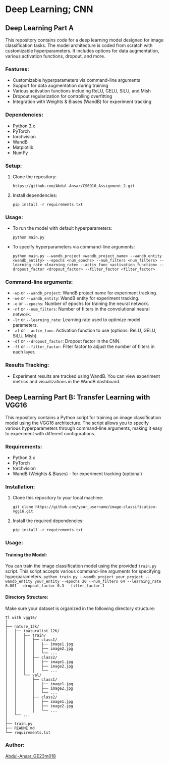 

# Deep Learning; CNN

## Deep Learning Part A

This repository contains code for a deep learning model designed for image classification tasks. The model architecture is coded from scratch with customizable hyperparameters. It includes options for data augmentation, various activation functions, dropout, and more.

### Features:
- Customizable hyperparameters via command-line arguments
- Support for data augmentation during training
- Various activation functions including ReLU, GELU, SiLU, and Mish
- Dropout regularization for controlling overfitting
- Integration with Weights & Biases (WandB) for experiment tracking

### Dependencies:
- Python 3.x
- PyTorch
- torchvision
- WandB
- Matplotlib
- NumPy

### Setup:
1. Clone the repository:
    ```
    https://github.com/Abdul-Ansar/CS6910_Assignment_2.git
    ```

2. Install dependencies:
    ```
    pip install -r requirements.txt
    ```

### Usage:
- To run the model with default hyperparameters:
    ```
    python main.py
    ```

- To specify hyperparameters via command-line arguments:
    ```
    python main.py --wandb_project <wandb_project_name> --wandb_entity <wandb_entity> --epochs <num_epochs> --num_filters <num_filters> --learning_rate <learning_rate> --activ_func <activation_function> --dropout_factor <dropout_factor> --filter_factor <filter_factor>
    ```

### Command-line arguments:
- `-wp` or `--wandb_project`: WandB project name for experiment tracking.
- `-we` or `--wandb_entity`: WandB entity for experiment tracking.
- `-e` or `--epochs`: Number of epochs for training the neural network.
- `-nf` or `--num_filters`: Number of filters in the convolutional neural network.
- `-lr` or `--learning_rate`: Learning rate used to optimize model parameters.
- `-af` or `--activ_func`: Activation function to use (options: ReLU, GELU, SiLU, Mish).
- `-df` or `--dropout_factor`: Dropout factor in the CNN.
- `-ff` or `--filter_factor`: Filter factor to adjust the number of filters in each layer.

### Results Tracking:
- Experiment results are tracked using WandB. You can view experiment metrics and visualizations in the WandB dashboard.


## Deep Learning Part B: Transfer Learning with VGG16

This repository contains a Python script for training an image classification model using the VGG16 architecture. The script allows you to specify various hyperparameters through command-line arguments, making it easy to experiment with different configurations.

### Requirements:
- Python 3.x
- PyTorch
- torchvision
- WandB (Weights & Biases) - for experiment tracking (optional)

### Installation:
1. Clone this repository to your local machine:
    ```
    git clone https://github.com/your_username/image-classification-vgg16.git
    ```

2. Install the required dependencies:
    ```
    pip install -r requirements.txt
    ```

### Usage:

#### Training the Model:
You can train the image classification model using the provided `train.py` script. This script accepts various command-line arguments for specifying hyperparameters.
    ```
    python train.py --wandb_project your_project --wandb_entity your_entity --epochs 20 --num_filters 64 --learning_rate 0.001 --dropout_factor 0.3 --filter_factor 1
    ```

#### Directory Structure:
Make sure your dataset is organized in the following directory structure:
```
Tl with vgg16/
│
├── nature_12k/
│   ├── inaturalist_12K/
│   │   ├── train/
│   │   │   ├── class1/
│   │   │   │   ├── image1.jpg
│   │   │   │   ├── image2.jpg
│   │   │   │   └── ...
│   │   │   ├── class2/
│   │   │   │   ├── image1.jpg
│   │   │   │   ├── image2.jpg
│   │   │   │   └── ...
│   │   └── val/
│   │       ├── class1/
│   │       │   ├── image1.jpg
│   │       │   ├── image2.jpg
│   │       │   └── ...
│   │       ├── class2/
│   │       │   ├── image1.jpg
│   │       │   ├── image2.jpg
│   │       │   └── ...
│   └── ...
│
├── train.py
├── README.md
└── requirements.txt
```
### Author:
[Abdul-Ansar_GE23m018](https://github.com/Abdul-Ansar/)
